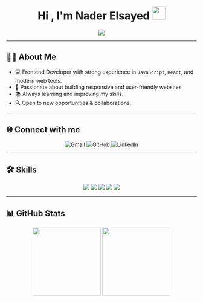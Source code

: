 <h1 align="center">Hi , I'm Nader Elsayed <img src="https://media.giphy.com/media/hvRJCLFzcasrR4ia7z/giphy.gif" width="35"></h1>

<p align="center">
  <a href="https://github.com/DenverCoder1/readme-typing-svg">
    <img src="https://readme-typing-svg.herokuapp.com?font=Time+New+Roman&color=%23C8BE25&size=25&center=true&vCenter=true&width=600&height=100&lines=Frontend+Developer;React+%26+JavaScript+Lover;Always+learning+new+things">
  </a>
</p>

---

## 👨‍💻 About Me
- 💻 Frontend Developer with strong experience in `JavaScript`, `React`, and modern web tools.  
- 🚀 Passionate about building responsive and user-friendly websites.  
- 📚 Always learning and improving my skills.  
- 🔍 Open to new opportunities & collaborations.  

---

## 🌐 Connect with me
<p align="center">
  <a href="mailto:nader.elsayed@gmail.com"><img src="https://img.shields.io/badge/Gmail-D14836?style=plastic&logo=gmail&logoColor=white" alt="Gmail"/></a>
  <a href="https://github.com/Nader-Dev1"><img src="https://img.shields.io/badge/GitHub-100000?style=plastic&logo=github&logoColor=white" alt="GitHub"/></a>
  <a href="https://www.linkedin.com/in/nader-elsayed/"><img src="https://img.shields.io/badge/LinkedIn-0077B5?style=plastic&logo=linkedin&logoColor=white" alt="LinkedIn"/></a>
</p>

---

## 🛠️ Skills
<p align="center">
  <img src="https://img.shields.io/badge/HTML5-E34F26?style=plastic&logo=html5&logoColor=white" />
  <img src="https://img.shields.io/badge/CSS3-1572B6?style=plastic&logo=css3&logoColor=white" />
  <img src="https://img.shields.io/badge/JavaScript-F7DF1E?style=plastic&logo=javascript&logoColor=black" />
  <img src="https://img.shields.io/badge/React-61DAFB?style=plastic&logo=react&logoColor=black" />
  <img src="https://img.shields.io/badge/Git-F05032?style=plastic&logo=git&logoColor=white" />
</p>

---

## 📊 GitHub Stats
<p align="center">
  <img src="https://github-readme-stats.vercel.app/api?username=Nader-Dev1&show_icons=true&theme=tokyonight" height="180em"/>
  <img src="https://github-readme-stats.vercel.app/api/top-langs/?username=Nader-Dev1&layout=compact&theme=tokyonight" height="180em"/>
</p>

